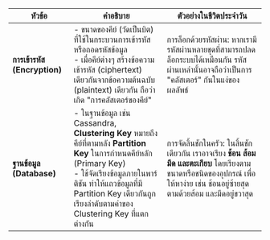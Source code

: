 | **หัวข้อ**             | **คำอธิบาย**                                                                                                                                                                                                                                           | **ตัวอย่างในชีวิตประจำวัน**                                                                                                                                                                                                                                                                                                                                                                                                                  |
|-------------------------|-----------------------------------------------------------------------------------------------------------------------------------------------------------------------------------------------------------------------------------------------------------|-------------------------------------------------------------------------------------------------------------------------------------------------------------------------------------------------------------------------------------------------------------------------------------------------------------------------------------------------------------------------------------------------------------------------------------------------|
| **การเข้ารหัส (Encryption)** | - ขนาดของคีย์ (วัดเป็นบิต) ที่ใช้ในกระบวนการเข้ารหัสหรือถอดรหัสข้อมูล <br> - เมื่อคีย์ต่างๆ สร้างข้อความเข้ารหัส (ciphertext) เดียวกันจากข้อความต้นฉบับ (plaintext) เดียวกัน ถือว่าเกิด "การคลัสเตอร์ของคีย์"                                                          | การล็อกด้วยรหัสผ่าน: หากเรามีรหัสผ่านหลายชุดที่สามารถปลดล็อกระบบได้เหมือนกัน รหัสผ่านเหล่านั้นอาจถือว่าเป็นการ "คลัสเตอร์" กันในแง่ของผลลัพธ์                                                                                                                                                                                                                                                         |
| **ฐานข้อมูล (Database)**      | - ในฐานข้อมูล เช่น Cassandra, **Clustering Key** หมายถึงคีย์ที่ตามหลัง **Partition Key** ในการกำหนดคีย์หลัก (Primary Key) <br> - ใช้จัดเรียงข้อมูลภายในพาร์ติชัน ทำให้แถวข้อมูลที่มี Partition Key เดียวกันถูกเรียงลำดับตามค่าของ Clustering Key ที่แตกต่างกัน | การจัดลิ้นชักในครัว: ในลิ้นชักเดียวกัน เราอาจเรียง **ช้อน ส้อม มีด และตะเกียบ** โดยเรียงตามขนาดหรือชนิดของอุปกรณ์ เพื่อให้หาง่าย เช่น ช้อนอยู่ซ้ายสุด ตามด้วยส้อม และมีดอยู่ขวาสุด                                                                                                                                                                                                                          |


